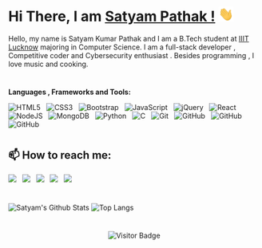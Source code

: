 
<h1>Hi There, I am <a  href="#">Satyam Pathak !</a> <img  src="https://raw.githubusercontent.com/ABSphreak/ABSphreak/master/gifs/Hi.gif" width="30px"></h1>

Hello, my name is Satyam Kumar Pathak and I am a B.Tech student at [IIIT Lucknow](https://iiitl.ac.in/) majoring in Computer Science. I am a full-stack developer , Competitive coder and Cybersecurity enthusiast . Besides programming , I love music and cooking.
#

**Languages , Frameworks and Tools:**

![HTML5](https://img.shields.io/badge/-HTML5-black?logo=html5&style=social)&nbsp;&nbsp;
![CSS3](https://img.shields.io/badge/-CSS3-black?logo=css3&style=social)&nbsp;&nbsp;
![Bootstrap](https://img.shields.io/badge/-Bootstrap-black?logo=bootstrap&style=social)&nbsp;&nbsp;
![JavaScript](https://img.shields.io/badge/-JavaScript-black?logo=javascript&style=social)&nbsp;&nbsp;
![jQuery](https://img.shields.io/badge/-jQuery-black?logo=jquery&style=social)&nbsp;&nbsp;
![React](https://img.shields.io/badge/-ReactJS-black?logo=React&style=social)&nbsp;&nbsp;
![NodeJS](https://img.shields.io/badge/-NodeJS-black?logo=Node.js&style=social)&nbsp;&nbsp;
![MongoDB](https://img.shields.io/badge/-MongoDB-black?logo=MongoDB&style=social)&nbsp;&nbsp;
![Python](https://img.shields.io/badge/-Python-black?logo=Python&style=social)&nbsp;&nbsp;
![C](https://img.shields.io/badge/-C-black?logo=C&style=social)&nbsp;&nbsp;
![Git](https://img.shields.io/badge/-Git-black?logo=git&style=social)&nbsp;&nbsp;
![GitHub](https://img.shields.io/badge/-GitHub-black?logo=github&style=social)&nbsp;&nbsp;
![GitHub](https://img.shields.io/badge/-Vim-black?logo=Vim&style=social)&nbsp;&nbsp;
![GitHub](https://img.shields.io/badge/-VS%20Code-black?logo=Visual%20Studio%20code&style=social)&nbsp;&nbsp;
#
## 📫 How to reach me:

<a href="https://www.linkedin.com/in/satyam-kumar-pathak-b977aa1aa//"><img src="https://cdn2.iconfinder.com/data/icons/social-media-2285/512/1_Linkedin_unofficial_colored_svg-128.png" width="40"></a>&nbsp;&nbsp;&nbsp;<a href="mailto:psatyam3006@gmail.com"><img src="https://image.flaticon.com/icons/svg/281/281769.svg" width="40"></a>&nbsp;&nbsp;&nbsp;<a href="https://stackoverflow.com/users/13472206/kuji"><img src="https://cdn.jsdelivr.net/npm/simple-icons@3.10.0/icons/stackoverflow.svg" width="40"></a>&nbsp;&nbsp;&nbsp;<a href="https://www.instagram.com/satyampathak02"><img src="https://cdn2.iconfinder.com/data/icons/social-media-2285/512/1_Instagram_colored_svg_1-128.png" width="40"></a>&nbsp;&nbsp;&nbsp;<a href="https://codechef.com/users/kuji"><img src="https://cdn.jsdelivr.net/npm/simple-icons@3.10.0/icons/codechef.svg" width="40"></a>
#


![Satyam's Github Stats](https://github-readme-stats.vercel.app/api?username=satyam-pathak&count_private=true&show_icons=true&include_all_commits=true)
![Top Langs](https://github-readme-stats.vercel.app/api/top-langs/?username=satyam-pathak&hide=TeX)

#
<center>

![Visitor Badge](https://visitor-badge.laobi.icu/badge?page_id=satyam-pathak.Satyam-Pathak)

</center>


<!-- 
### Here is a random meme for you, to make your day
(*PS: Refresh the page to see a new meme*  )

<a href="https://github.com/techytushar/random-memer"><img src='https://random-memer.herokuapp.com/' title="Meme" alt="Please refresh the page if the meme doesn't show up." height="400"></a> -->
